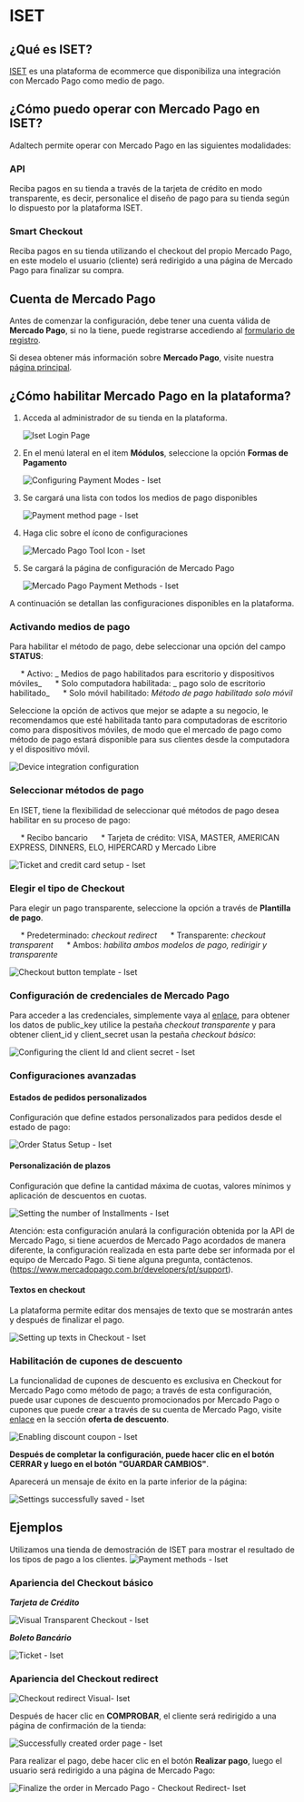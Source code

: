 # ISET

## ¿Qué es ISET?

[ISET](https://www.iset.com.br/) es una plataforma de ecommerce que disponibiliza una integración con Mercado Pago como medio de pago.

## ¿Cómo puedo operar con Mercado Pago en ISET?

Adaltech permite operar con Mercado Pago en las siguientes modalidades:

### API

Reciba pagos en su tienda a través de la tarjeta de crédito en modo transparente, es decir, personalice el diseño de pago para su tienda según lo dispuesto por la plataforma ISET.

### Smart Checkout

Reciba pagos en su tienda utilizando el checkout del propio Mercado Pago, en este modelo el usuario (cliente) será redirigido a una página de Mercado Pago para finalizar su compra.

## Cuenta de Mercado Pago

Antes de comenzar la configuración, debe tener una cuenta válida de **Mercado Pago**, si no la tiene, puede registrarse accediendo al [formulario de registro](https://www.mercadopago.com.ar/registration-mp?mode=mp).

Si desea obtener más información sobre **Mercado Pago**, visite nuestra [página principal](https://www.mercadopago.com.ar/).

## ¿Cómo habilitar Mercado Pago en la plataforma?

1. Acceda al administrador de su tienda en la plataforma.

    ![Iset Login Page](/images/iset-img1.png)

2. En el menú lateral en el item **Módulos**, seleccione la opción **Formas de Pagamento**

    ![Configuring Payment Modes - Iset](/images/iset-img2.png)

3. Se cargará una lista con todos los medios de pago disponibles

    ![Payment method page - Iset](/images/iset-img3.png)

4. Haga clic sobre el ícono de configuraciones

    ![Mercado Pago Tool Icon - Iset](/images/iset-img13.png)

5. Se cargará la página de configuración de Mercado Pago

    ![Mercado Pago Payment Methods - Iset](/images/iset-img4.png)

A continuación se detallan las configuraciones disponibles en la plataforma.

### Activando medios de pago

Para habilitar el método de pago, debe seleccionar una opción del campo **STATUS**:

     * Activo: _ Medios de pago habilitados para escritorio y dispositivos móviles_
     * Solo computadora habilitada: _ pago solo de escritorio habilitado_
     * Solo móvil habilitado: _Método de pago habilitado solo móvil_

Seleccione la opción de activos que mejor se adapte a su negocio, le recomendamos que esté habilitada tanto para computadoras de escritorio como para dispositivos móviles, de modo que el mercado de pago como método de pago estará disponible para sus clientes desde la computadora y el dispositivo móvil.

![Device integration configuration](/images/iset-img5.png)

### Seleccionar métodos de pago

En ISET, tiene la flexibilidad de seleccionar qué métodos de pago desea habilitar en su proceso de pago:

     * Recibo bancario
     * Tarjeta de crédito: VISA, MASTER, AMERICAN EXPRESS, DINNERS, ELO, HIPERCARD y Mercado Libre

![Ticket and credit card setup - Iset](/images/iset-img6.png)

### Elegir el tipo de Checkout

Para elegir un pago transparente, seleccione la opción a través de **Plantilla de pago**.

     * Predeterminado: _checkout redirect_
     * Transparente: _checkout transparent_
     * Ambos: _habilita ambos modelos de pago, redirigir y transparente_

![Checkout button template - Iset](/images/iset-img7.png)

### Configuración de credenciales de Mercado Pago

Para acceder a las credenciales, simplemente vaya al [enlace]([FAKER][CREDENTIALS][URL]), para obtener los datos de public_key utilice la pestaña *checkout transparente* y para obtener client_id y client_secret usan la pestaña *checkout básico*:

![Configuring the client Id and client secret - Iset](/images/iset-img14.png)

### Configuraciones avanzadas

#### Estados de pedidos personalizados

Configuración que define estados personalizados para pedidos desde el estado de pago:

![Order Status Setup - Iset](/images/iset-img8.png)

#### Personalización de plazos

Configuración que define la cantidad máxima de cuotas, valores mínimos y aplicación de descuentos en cuotas.

![Setting the number of Installments - Iset](/images/iset-img10.png)

Atención: esta configuración anulará la configuración obtenida por la API de Mercado Pago, si tiene acuerdos de Mercado Pago acordados de manera diferente, la configuración realizada en esta parte debe ser informada por el equipo de Mercado Pago. Si tiene alguna pregunta, contáctenos.(https://www.mercadopago.com.br/developers/pt/support).

#### Textos en checkout

La plataforma permite editar dos mensajes de texto que se mostrarán antes y después de finalizar el pago.

![Setting up texts in Checkout - Iset](/images/iset-img11.png)

### Habilitación de cupones de descuento

La funcionalidad de cupones de descuento es exclusiva en Checkout for Mercado Pago como método de pago; a través de esta configuración, puede usar cupones de descuento promocionados por Mercado Pago o cupones que puede crear a través de su cuenta de Mercado Pago, visite [enlace](https://www.mercadopago.com.br/settings/my-business) en la sección **oferta de descuento**.

![Enabling discount coupon - Iset](/images/iset-img9.png)

**Después de completar la configuración, puede hacer clic en el botón CERRAR y luego en el botón "GUARDAR CAMBIOS"**.

Aparecerá un mensaje de éxito en la parte inferior de la página:
 

![Settings successfully saved - Iset](/images/iset-img15.png)

## Ejemplos

Utilizamos una tienda de demostración de ISET para mostrar el resultado de los tipos de pago a los clientes.
![Payment methods - Iset](/images/iset-checkout.png)

### Apariencia del Checkout básico

**_Tarjeta de Crédito_**

![Visual Transparent Checkout - Iset](/images/iset-checkout-cartao.png)

**_Boleto Bancário_**

![Ticket - Iset](/images/iset-checkout-boleto.png)

### Apariencia del Checkout redirect

![Checkout redirect Visual- Iset](/images/iset-checkout-redirect.png)

Después de hacer clic en **COMPROBAR**, el cliente será redirigido a una página de confirmación de la tienda:

![Successfully created order page - Iset](/images/iset-checkout-redirect2.png)

Para realizar el pago, debe hacer clic en el botón **Realizar pago**, luego el usuario será redirigido a una página de Mercado Pago:

![Finalize the order in Mercado Pago - Checkout Redirect- Iset](/images/iset_gif01.png)
